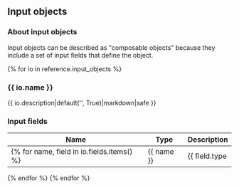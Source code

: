 ## Input objects

### About input objects
Input objects can be described as "composable objects" because they include 
a set of input fields that define the object.

{% for io in reference.input_objects %}
### {{ io.name }}
{{ io.description|default('', True)|markdown|safe }}

### Input fields

| **Name** | **Type** | **Description** |
|----------|----------|-----------------|
{% for name, field in io.fields.items() %}| {{ name }} | {{ field.type|string }} | {{ field.description|default('', True)|markdown|safe }} |
{% endfor %}
{% endfor %}
